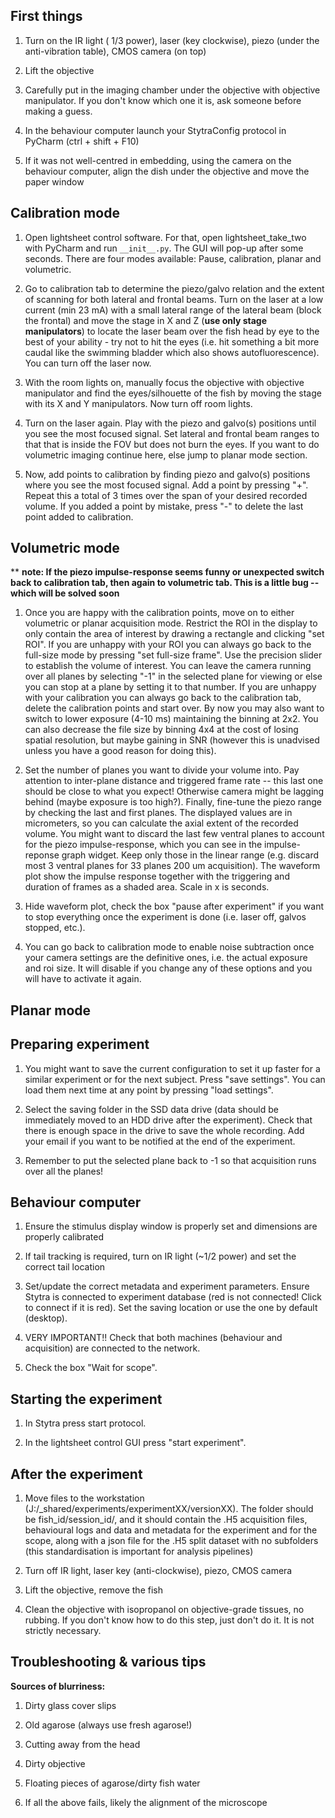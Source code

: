 ## First things

1.  Turn on the IR light ( 1/3 power), laser (key clockwise), piezo
    (under the anti-vibration table), CMOS camera (on top)

2.  Lift the objective

3.  Carefully put in the imaging chamber under the objective with objective
    manipulator. If you don't know which one it is, ask someone before
    making a guess.

4.  In the behaviour computer launch your StytraConfig protocol in PyCharm (ctrl + shift + F10)

5.  If it was not well-centred in embedding, using the camera on the
    behaviour computer, align the dish under the objective and move the
    paper window
    
## Calibration mode

1.  Open lightsheet control software. For that, open lightsheet_take_two 
    with PyCharm and run ```__init__.py```. The GUI will pop-up after some
    seconds. There are four modes available: Pause, calibration, planar and
    volumetric.

2.  Go to calibration tab to determine the piezo/galvo relation and the 
    extent of scanning for both lateral and frontal beams. Turn on the
    laser at a low current (min 23 mA) with a small lateral range
    of the lateral beam (block the frontal) and move the stage in X and Z
    (__use only stage manipulators__) to locate the laser beam over the fish 
    head by eye to the best of your ability - try not to hit the eyes
    (i.e. hit something a bit more caudal like the swimming bladder
    which also shows autofluorescence). You can turn off the laser now.

3.  With the room lights on, manually focus the objective with objective
    manipulator and find the eyes/silhouette of the fish by moving the stage
    with its X and Y manipulators. Now turn off room lights.

4. Turn on the laser again. Play with the piezo and galvo(s)
    positions until you see the most focused signal. Set lateral and frontal
    beam ranges to that that is inside the FOV but does not burn the eyes.
    If you want to do volumetric imaging continue here, else jump to planar
    mode section.
    
5. Now, add points to calibration by finding piezo and galvo(s)
    positions where you see the most focused signal. Add a point 
    by pressing "+". Repeat this a total of 3 times over the
    span of your desired recorded volume. If you added a point by mistake,
    press "-" to delete the last point added to calibration.
    
## Volumetric mode

** __note: If the piezo impulse-response seems funny or unexpected switch back to calibration tab, then again to volumetric
tab. This is a little bug -- which will be solved soon__ 

1. Once you are happy with the calibration points, move on to either volumetric
    or planar acquisition mode. Restrict the ROI in the display
    to only contain the area of interest by drawing a rectangle and
    clicking "set ROI". If you are unhappy with your ROI you can always go
    back to the full-size mode by pressing "set full-size frame". Use the
    precision slider to establish the volume of interest. You can leave the camera running over all planes
    by selecting "-1" in the selected plane for viewing or else you can stop at
    a plane by setting it to that number. If you are unhappy with your calibration
    you can always go back to the calibration tab, delete the calibration points
    and start over. By now you may also want to switch to lower exposure (4-10 ms)
    maintaining the binning at 2x2. You can also decrease the file size by binning 4x4
    at the cost of losing spatial resolution, but maybe gaining in SNR (however this is 
    unadvised unless you have a good reason for doing this).

2. Set the number of planes you want to divide your volume into. Pay attention to
    inter-plane distance and triggered frame rate -- this last one should be close to
    what you expect! Otherwise camera might be lagging behind (maybe exposure is too
    high?). Finally, fine-tune the piezo range by checking the last and first planes.
    The displayed values are in micrometers, so you can calculate the axial extent of the recorded volume.
    You might want to discard the last few ventral planes to account for the piezo 
    impulse-response, which you can see in the impulse-reponse graph widget. Keep only
    those in the linear range (e.g. discard most 3 ventral planes for 33 planes 200 um acquisition).
    The waveform plot show the impulse response together with the triggering and duration of frames as
    a shaded area. Scale in x is seconds.
    
3. Hide waveform plot, check the box "pause after experiment" if you want to stop everything once the experiment is
    done (i.e. laser off, galvos stopped, etc.).
    
4. You can go back to calibration mode to enable noise subtraction once your camera settings are the definitive ones,
    i.e. the actual exposure and roi size. It will disable if you change any of these options and you will have
    to activate it again.
    
## Planar mode


## Preparing experiment

1. You might want to save the current configuration to set it up faster
    for a similar experiment or for the next subject. Press "save settings".
    You can load them next time at any point by pressing "load settings".
    
2. Select the saving folder in the SSD data drive (data should be immediately moved to an
    HDD drive after the experiment). Check that there is enough space in the drive to save the whole
    recording. Add your email if you want to be notified at the end of the experiment.
    
3. Remember to put the selected plane back to -1 so that acquisition runs over
    all the planes!

## Behaviour computer

1.  Ensure the stimulus display window is properly set and dimensions
    are properly calibrated

2.  If tail tracking is required, turn on IR light (~1/2 power) and
    set the correct tail location

3.  Set/update the correct metadata and experiment parameters. Ensure Stytra is connected to experiment database (red is
    not connected! Click to connect if it is red). Set the saving location or use the one by default (desktop).

4.  VERY IMPORTANT!! Check that both machines (behaviour and acquisition) are connected to the network.

5.  Check the box "Wait for scope".

## Starting the experiment

1.  In Stytra press start protocol.

2.  In the lightsheet control GUI press "start experiment".

## After the experiment

1.  Move files to the workstation (J:/_shared/experiments/experimentXX/versionXX). The folder should be
    fish_id/session_id/, and it should contain the .H5 acquisition files, behavioural logs and data and
    metadata for the experiment and for the scope, along with a json file for the .H5 split dataset with no
    subfolders (this standardisation is important for analysis pipelines)

2.  Turn off IR light, laser key (anti-clockwise), piezo, CMOS camera

3.  Lift the objective, remove the fish

4.  Clean the objective with isopropanol on objective-grade tissues, no
    rubbing. If you don't know how to do this step, just don't do it. It
    is not strictly necessary.

## Troubleshooting & various tips

**Sources of blurriness:**

1.  Dirty glass cover slips

2.  Old agarose (always use fresh agarose!)

3.  Cutting away from the head

4.  Dirty objective

5.  Floating pieces of agarose/dirty fish water

6.  If all the above fails, likely the alignment of the microscope
